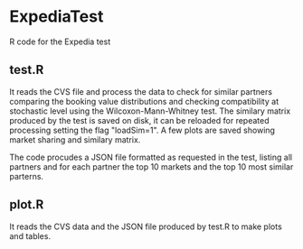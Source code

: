 # ExpediaTest
R code for the Expedia test

test.R
------

It reads the CVS file and process the data to check for similar partners comparing the booking value distributions and checking compatibility at stochastic level using the Wilcoxon-Mann-Whitney test. The similary matrix produced by the test is saved on disk, it can be reloaded for repeated processing setting the flag "loadSim=1". A few plots are saved showing market sharing and similary matrix.

The code procudes a JSON file formatted as requested in the test, listing all partners and for each partner the top 10 markets and the top 10 most similar parterns.

plot.R
------

It reads the CVS data and the JSON file produced by test.R to make plots and tables.
